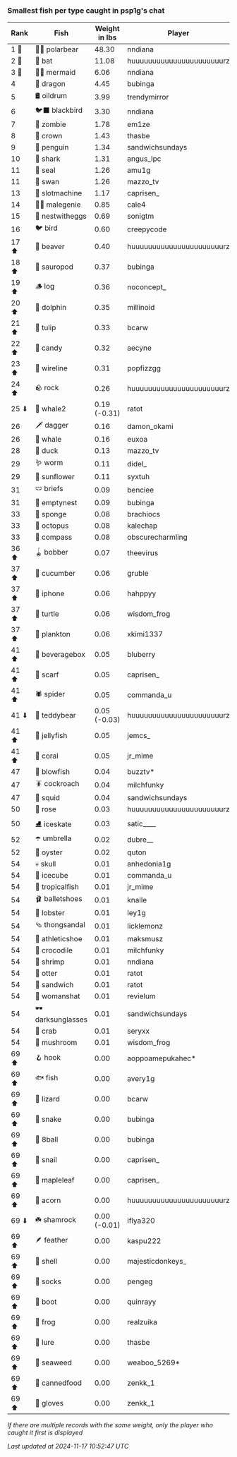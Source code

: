 ### Smallest fish per type caught in psp1g's chat
| Rank | Fish | Weight in lbs | Player |
|------|--------|-----------|---------|
| 1 🥇  | 🐻‍❄ polarbear | 48.30 | nndiana |
| 2 🥈  | 🦇 bat | 11.08 | huuuuuuuuuuuuuuuuuuuuuurz |
| 3 🥉  | 🧜‍♀️ mermaid | 6.06 | nndiana |
| 4  | 🐉 dragon | 4.45 | bubinga |
| 5  | 🛢️ oildrum | 3.99 | trendymirror |
| 6  | 🐦‍⬛ blackbird | 3.30 | nndiana |
| 7  | 🧟 zombie | 1.78 | em1ze |
| 8  | 👑 crown | 1.43 | thasbe |
| 9  | 🐧 penguin | 1.34 | sandwichsundays |
| 10  | 🦈 shark | 1.31 | angus_lpc |
| 11  | 🦭 seal | 1.26 | amu1g |
| 11  | 🦢 swan | 1.26 | mazzo_tv |
| 13  | 🎰 slotmachine | 1.17 | caprisen_ |
| 14  | 🧞‍♂ malegenie | 0.85 | cale4 |
| 15  | 🪺 nestwitheggs | 0.69 | sonigtm |
| 16  | 🐦 bird | 0.60 | creepycode |
| 17 ⬆ | 🦫 beaver | 0.40 | huuuuuuuuuuuuuuuuuuuuuurz |
| 18 ⬆ | 🦕 sauropod | 0.37 | bubinga |
| 19 ⬆ | 🪵 log | 0.36 | noconcept_ |
| 20 ⬆ | 🐬 dolphin | 0.35 | millinoid |
| 21 ⬆ | 🌷 tulip | 0.33 | bcarw |
| 22 ⬆ | 🍬 candy | 0.32 | aecyne |
| 23 ⬆ | 🧵 wireline | 0.31 | popfizzgg |
| 24 ⬆ | 🪨 rock | 0.26 | huuuuuuuuuuuuuuuuuuuuuurz |
| 25 ⬇ | 🐋 whale2 | 0.19 (-0.31) | ratot |
| 26  | 🗡️ dagger | 0.16 | damon_okami |
| 26  | 🐳 whale | 0.16 | euxoa |
| 28  | 🦆 duck | 0.13 | mazzo_tv |
| 29  | 🪱 worm | 0.11 | didel_ |
| 29  | 🌻 sunflower | 0.11 | syxtuh |
| 31  | 🩲 briefs | 0.09 | benciee |
| 31  | 🪹 emptynest | 0.09 | bubinga |
| 33  | 🧽 sponge | 0.08 | brachiocs |
| 33  | 🐙 octopus | 0.08 | kalechap |
| 33  | 🧭 compass | 0.08 | obscurecharmling |
| 36 ⬆ | 🪀 bobber | 0.07 | theevirus |
| 37 ⬆ | 🥒 cucumber | 0.06 | gruble |
| 37 ⬆ | 📱 iphone | 0.06 | hahppyy |
| 37 ⬆ | 🐢 turtle | 0.06 | wisdom_frog |
| 37 ⬆ | 🦠 plankton | 0.06 | xkimi1337 |
| 41 ⬆ | 🧃 beveragebox | 0.05 | bluberry |
| 41 ⬆ | 🧣 scarf | 0.05 | caprisen_ |
| 41 ⬆ | 🕷️ spider | 0.05 | commanda_u |
| 41 ⬇ | 🧸 teddybear | 0.05 (-0.03) | huuuuuuuuuuuuuuuuuuuuuurz |
| 41 ⬆ | 🪼 jellyfish | 0.05 | jemcs_ |
| 41 ⬆ | 🪸 coral | 0.05 | jr_mime |
| 47  | 🐡 blowfish | 0.04 | buzztv* |
| 47  | 🪳 cockroach | 0.04 | milchfunky |
| 47  | 🦑 squid | 0.04 | sandwichsundays |
| 50  | 🌹 rose | 0.03 | huuuuuuuuuuuuuuuuuuuuuurz |
| 50  | ⛸️ iceskate | 0.03 | satic____ |
| 52  | ☂️ umbrella | 0.02 | dubre__ |
| 52  | 🦪 oyster | 0.02 | quton |
| 54  | 💀 skull | 0.01 | anhedonia1g |
| 54  | 🧊 icecube | 0.01 | commanda_u |
| 54  | 🐠 tropicalfish | 0.01 | jr_mime |
| 54  | 🩰 balletshoes | 0.01 | knalle |
| 54  | 🦞 lobster | 0.01 | ley1g |
| 54  | 🩴 thongsandal | 0.01 | licklemonz |
| 54  | 👟 athleticshoe | 0.01 | maksmusz |
| 54  | 🐊 crocodile | 0.01 | milchfunky |
| 54  | 🦐 shrimp | 0.01 | nndiana |
| 54  | 🦦 otter | 0.01 | ratot |
| 54  | 🥪 sandwich | 0.01 | ratot |
| 54  | 👒 womanshat | 0.01 | revielum |
| 54  | 🕶️ darksunglasses | 0.01 | sandwichsundays |
| 54  | 🦀 crab | 0.01 | seryxx |
| 54  | 🍄 mushroom | 0.01 | wisdom_frog |
| 69 ⬆ | 🪝 hook | 0.00 | aoppoamepukahec* |
| 69 ⬆ | 🐟 fish | 0.00 | avery1g |
| 69 ⬆ | 🦎 lizard | 0.00 | bcarw |
| 69 ⬆ | 🐍 snake | 0.00 | bubinga |
| 69 ⬆ | 🎱 8ball | 0.00 | bubinga |
| 69 ⬆ | 🐌 snail | 0.00 | caprisen_ |
| 69 ⬆ | 🍁 mapleleaf | 0.00 | caprisen_ |
| 69 ⬆ | 🌰 acorn | 0.00 | huuuuuuuuuuuuuuuuuuuuuurz |
| 69 ⬇ | ☘️ shamrock | 0.00 (-0.01) | iflya320 |
| 69 ⬆ | 🪶 feather | 0.00 | kaspu222 |
| 69 ⬆ | 🐚 shell | 0.00 | majesticdonkeys_ |
| 69 ⬆ | 🧦 socks | 0.00 | pengeg |
| 69 ⬆ | 👢 boot | 0.00 | quinrayy |
| 69 ⬆ | 🐸 frog | 0.00 | realzuika |
| 69 ⬆ | 🎏 lure | 0.00 | thasbe |
| 69 ⬆ | 🌿 seaweed | 0.00 | weaboo_5269* |
| 69 ⬆ | 🥫 cannedfood | 0.00 | zenkk_1 |
| 69 ⬆ | 🧤 gloves | 0.00 | zenkk_1 |

_If there are multiple records with the same weight, only the player who caught it first is displayed_

_Last updated at 2024-11-17 10:52:47 UTC_
